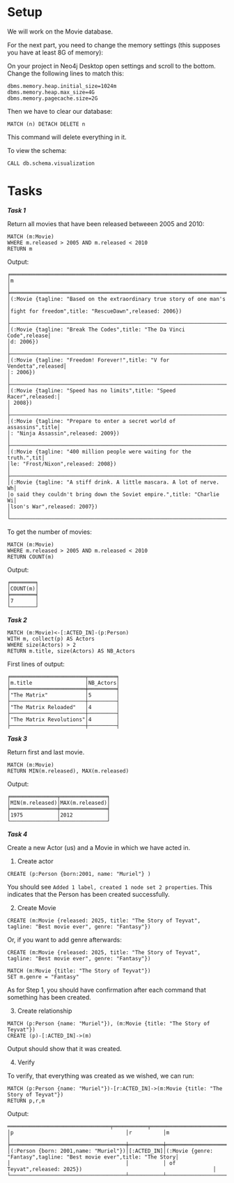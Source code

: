 # Setup

We will work on the Movie database.

For the next part, you need to change the memory settings (this supposes you have at least 8G of memory):

On your project in Neo4j Desktop open settings and scroll to the bottom.
Change the following lines to match this:

```
dbms.memory.heap.initial_size=1024m
dbms.memory.heap.max_size=4G
dbms.memory.pagecache.size=2G
```

Then we have to clear our database:
```
MATCH (n) DETACH DELETE n
```

This command will delete everything in it.

To view the schema:
```
CALL db.schema.visualization
```

# Tasks

***Task 1***

Return all movies that have been released betweeen 2005 and 2010:

```
MATCH (m:Movie)
WHERE m.released > 2005 AND m.released < 2010
RETURN m
```

Output:
```
╒══════════════════════════════════════════════════════════════════════╕
│m                                                                     │
╞══════════════════════════════════════════════════════════════════════╡
│(:Movie {tagline: "Based on the extraordinary true story of one man's │
│fight for freedom",title: "RescueDawn",released: 2006})               │
├──────────────────────────────────────────────────────────────────────┤
│(:Movie {tagline: "Break The Codes",title: "The Da Vinci Code",release│
│d: 2006})                                                             │
├──────────────────────────────────────────────────────────────────────┤
│(:Movie {tagline: "Freedom! Forever!",title: "V for Vendetta",released│
│: 2006})                                                              │
├──────────────────────────────────────────────────────────────────────┤
│(:Movie {tagline: "Speed has no limits",title: "Speed Racer",released:│
│ 2008})                                                               │
├──────────────────────────────────────────────────────────────────────┤
│(:Movie {tagline: "Prepare to enter a secret world of assassins",title│
│: "Ninja Assassin",released: 2009})                                   │
├──────────────────────────────────────────────────────────────────────┤
│(:Movie {tagline: "400 million people were waiting for the truth.",tit│
│le: "Frost/Nixon",released: 2008})                                    │
├──────────────────────────────────────────────────────────────────────┤
│(:Movie {tagline: "A stiff drink. A little mascara. A lot of nerve. Wh│
│o said they couldn't bring down the Soviet empire.",title: "Charlie Wi│
│lson's War",released: 2007})                                          │
└──────────────────────────────────────────────────────────────────────┘
```

To get the number of movies:
```
MATCH (m:Movie)
WHERE m.released > 2005 AND m.released < 2010
RETURN COUNT(m)
```

Output:
```
╒════════╕
│COUNT(m)│
╞════════╡
│7       │
└────────┘
```

***Task 2***

```
MATCH (m:Movie)<-[:ACTED_IN]-(p:Person)
WITH m, collect(p) AS Actors
WHERE size(Actors) > 2
RETURN m.title, size(Actors) AS NB_Actors
```
First lines of output:
```
╒════════════════════════╤═════════╕
│m.title                 │NB_Actors│
╞════════════════════════╪═════════╡
│"The Matrix"            │5        │
├────────────────────────┼─────────┤
│"The Matrix Reloaded"   │4        │
├────────────────────────┼─────────┤
│"The Matrix Revolutions"│4        │
├────────────────────────┼─────────┤
```


***Task 3***

Return first and last movie.

```
MATCH (m:Movie)
RETURN MIN(m.released), MAX(m.released)
```

Output:

```
╒═══════════════╤═══════════════╕
│MIN(m.released)│MAX(m.released)│
╞═══════════════╪═══════════════╡
│1975           │2012           │
└───────────────┴───────────────┘
```


***Task 4***

Create a new Actor (us) and a Movie in which we have acted in.

1. Create actor

```
CREATE (p:Person {born:2001, name: "Muriel"} )
```
You should see `Added 1 label, created 1 node set 2 properties`. This indicates that the Person has been created successfully.

2. Create Movie

```
CREATE (m:Movie {released: 2025, title: "The Story of Teyvat", tagline: "Best movie ever", genre: "Fantasy"})
```
Or, if you want to add genre afterwards: 
```
CREATE (m:Movie {released: 2025, title: "The Story of Teyvat", tagline: "Best movie ever", genre: "Fantasy"})
``` 
```
MATCH (m:Movie {title: "The Story of Teyvat"})
SET m.genre = "Fantasy"
```

As for Step 1, you should have confirmation after each command that something has been created.

3. Create relationship

```
MATCH (p:Person {name: "Muriel"}), (m:Movie {title: "The Story of Teyvat"})
CREATE (p)-[:ACTED_IN]->(m)
```
Output should show that it was created.

4. Verify

To verify, that everything was created as we wished, we can run:
```
MATCH (p:Person {name: "Muriel"})-[r:ACTED_IN]->(m:Movie {title: "The Story of Teyvat"})
RETURN p,r,m
```

Output:
```
═════════════════════════════════╤═══════════╤══════════════════════════════════════════════════════════════════════╕
│p                                    │r          │m                                                                     │
╞═════════════════════════════════════╪═══════════╪══════════════════════════════════════════════════════════════════════╡
│(:Person {born: 2001,name: "Muriel"})│[:ACTED_IN]│(:Movie {genre: "Fantasy",tagline: "Best movie ever",title: "The Story│
│                                     │           │ of Teyvat",released: 2025})                                          │
└─────────────────────────────────────┴───────────┴──────────────────────────────────────────────────────────────────────┘
```

